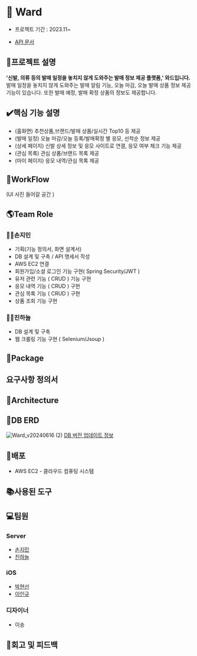 # 👟 Ward

* 프로젝트 기간 : 2023.11~

* [API 문서](https://www.notion.so/API-3658e5c45f714f32bf39a96c6e4684cb?pvs=4)

## 📑프로젝트 설명
**'신발, 의류 등의 발매 일정을 놓치지 않게 도와주는 발매 정보 제공 플랫폼,' 와드입니다.** 발매 일정을 놓치지 않게 도와주는 발매 알림 기능, 오늘 마감, 오늘 발매 상품 정보 제공 기능이 있습니다. 또한 발매 예정, 발매 확정 상품의 정보도 제공합니다.

## ✔️핵심 기능 설명
* (홈화면) 추천상품,브랜드/발매 상품/실시간 Top10 등 제공
* (발매 일정) 오늘 마감/오늘 등록/발매확정 별 응모, 선착순 정보 제공
* (상세 페이지) 신발 상세 정보 및 응모 사이트로 연결, 응모 여부 체크 기능 제공
* (관심 목록) 관심 상품/브랜드 목록 제공
* (마이 페이지) 응모 내역/관심 목록 제공

## 📑WorkFlow
(UI 사진 들어갈 공간 )

## 🌎Team Role
### 🏄‍♂️손지민
* 기획(기능 정의서, 화면 설계서)
* DB 설계 및 구축 / API 명세서 작성
* AWS EC2 연결
* 회원가입/소셜 로그인 기능 구현( Spring Security/JWT )
* 유저 관련 기능 ( CRUD ) 기능 구현
* 응모 내역 기능 ( CRUD ) 구현
* 관심 목록 기능 ( CRUD ) 구현
* 상품 조회 기능 구현
### 🏄‍♂️진하늘
* DB 설계 및 구축
* 웹 크롤링 기능 구현 ( Selenium/Jsoup )

## 📘Package

## 요구사항 정의서

## 📗Architecture

## 📙DB ERD
![Ward_v20240616 (2)](https://github.com/user-attachments/assets/d100339f-20fa-4562-a04d-70a9deb11b2f)
[DB 버전 업데이트 정보](https://www.notion.so/ERD-v20240706-616c8f66f6c147b48c625796e1ba5f94?pvs=4)

## 📕배포
* AWS EC2 - 클라우드 컴퓨팅 시스템
## 📚사용된 도구

## 💻팀원
### Server
* [손지민](https://github.com/s0nnyday)
* [진하늘](https://github.com/mewluee)
### iOS
* [박현선](https://github.com/SuniDev)
* [이인규](https://github.com/peppermint100)
### 디자이너
* 이송

## 🏢회고 및 피드백
